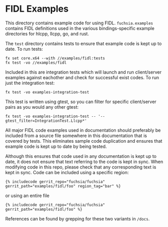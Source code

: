 # FIDL Examples

This directory contains example code for using FIDL.
`fuchsia.examples` contains FIDL definitions used in the various
bindings-specific example directories for hlcpp, llcpp, go, and rust.

The `test` directory contains tests to ensure that example code is kept
up to date. To run tests:

    fx set core.x64 --with //examples/fidl:tests
    fx test -vo //examples/fidl

Included in this are integration tests which will launch and run client/server
examples against eachother and check for successful exist codes. To run just the
integration test:

    fx test -vo examples-integration-test

This test is written using gtest, so you can filter for specific
client/server pairs as you would any other gtest:

    fx test -vo examples-integration-test -- '--gtest_filter=IntegrationTest.Llcpp*'

All major FIDL code examples used in documentation should preferably be
included from a source file somewhere in this documentation that is covered
by tests. This eliminates sample code duplication and ensures that example
code is kept up to date by being tested.

Although this ensures that code used in any documentation is kept up to date,
it does not ensure that text referring to the code is kept in sync. When
modifying code in this repo, please check that any corresponding text is kept
in sync. Code can be included using a specific region:

```
{% includecode gerrit_repo="fuchsia/fuchsia" gerrit_path="examples/fidl/foo" region_tag="bar" %}
```

or using an entire file

```
{% includecode gerrit_repo="fuchsia/fuchsia" gerrit_path="examples/fidl/foo" %}
```

References can be found by grepping for these two variants in `/docs`.
